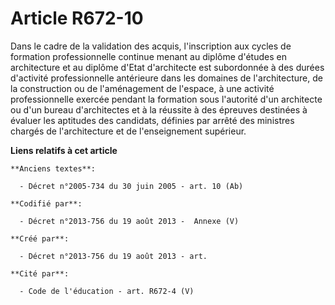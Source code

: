 # Article R672-10

Dans le cadre de la validation des acquis, l'inscription aux cycles de formation professionnelle continue menant au diplôme
d'études en architecture et au diplôme d'Etat d'architecte est subordonnée à des durées d'activité professionnelle antérieure
dans les domaines de l'architecture, de la construction ou de l'aménagement de l'espace, à une activité professionnelle
exercée pendant la formation sous l'autorité d'un architecte ou d'un bureau d'architectes et à la réussite à des épreuves
destinées à évaluer les aptitudes des candidats, définies par arrêté des ministres chargés de l'architecture et de
l'enseignement supérieur.

**Liens relatifs à cet article**

	**Anciens textes**:

	  - Décret n°2005-734 du 30 juin 2005 - art. 10 (Ab)

	**Codifié par**:

	  - Décret n°2013-756 du 19 août 2013 -  Annexe (V)

	**Créé par**:

	  - Décret n°2013-756 du 19 août 2013 - art.

	**Cité par**:

	  - Code de l'éducation - art. R672-4 (V)
